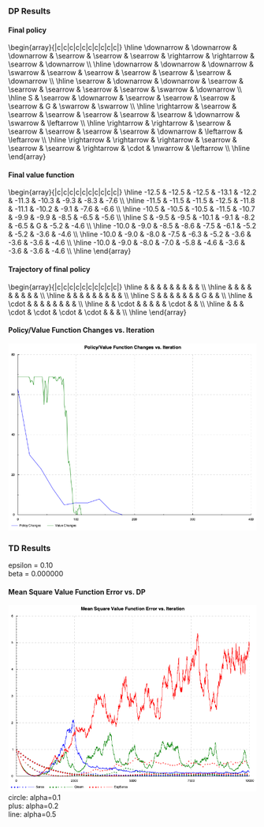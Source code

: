 
### DP Results


#### Final policy

\begin{array}{|c|c|c|c|c|c|c|c|c|c|}
\hline
\downarrow  & \downarrow  & \downarrow  & \searrow  & \searrow  & \searrow  & \rightarrow  & \rightarrow  & \searrow  & \downarrow  \\\\
\hline
\downarrow  & \downarrow  & \downarrow  & \swarrow  & \searrow  & \searrow  & \searrow  & \searrow  & \searrow  & \downarrow  \\\\
\hline
\searrow  & \downarrow  & \downarrow  & \searrow  & \searrow  & \searrow  & \searrow  & \searrow  & \swarrow  & \downarrow  \\\\
\hline
S & \searrow  & \downarrow  & \searrow  & \searrow  & \searrow  & \searrow  & G & \swarrow  & \swarrow  \\\\
\hline
\rightarrow  & \searrow  & \searrow  & \searrow  & \searrow  & \searrow  & \searrow  & \downarrow  & \swarrow  & \leftarrow  \\\\
\hline
\rightarrow  & \rightarrow  & \searrow  & \searrow  & \searrow  & \searrow  & \searrow  & \downarrow  & \leftarrow  & \leftarrow  \\\\
\hline
\rightarrow  & \rightarrow  & \rightarrow  & \searrow  & \searrow  & \searrow  & \rightarrow  & \cdot  & \nwarrow  & \leftarrow  \\\\
\hline
\end{array}

#### Final value function

\begin{array}{|c|c|c|c|c|c|c|c|c|c|}
\hline
-12.5 & -12.5 & -12.5 & -13.1 & -12.2 & -11.3 & -10.3 & -9.3 & -8.3 & -7.6 \\\\
\hline
-11.5 & -11.5 & -11.5 & -12.5 & -11.8 & -11.1 & -10.2 & -9.1 & -7.6 & -6.6 \\\\
\hline
-10.5 & -10.5 & -10.5 & -11.5 & -10.7 & -9.9 & -9.9 & -8.5 & -6.5 & -5.6 \\\\
\hline
S & -9.5 & -9.5 & -10.1 & -9.1 & -8.2 & -6.5 & G & -5.2 & -4.6 \\\\
\hline
-10.0 & -9.0 & -8.5 & -8.6 & -7.5 & -6.1 & -5.2 & -5.2 & -3.6 & -4.6 \\\\
\hline
-10.0 & -9.0 & -8.0 & -7.5 & -6.3 & -5.2 & -3.6 & -3.6 & -3.6 & -4.6 \\\\
\hline
-10.0 & -9.0 & -8.0 & -7.0 & -5.8 & -4.6 & -3.6 & -3.6 & -3.6 & -4.6 \\\\
\hline
\end{array}

#### Trajectory of final policy

\begin{array}{|c|c|c|c|c|c|c|c|c|c|}
\hline
 &  &  &  &  &  &  &  &  &  \\\\
\hline
 &  &  &  &  &  &  &  &  &  \\\\
\hline
 &  &  &  &  &  &  &  &  &  \\\\
\hline
S &  &  &  &  &  &  & G &  &  \\\\
\hline
 &  \cdot  &  &  &  &  &  &  &  &  \\\\
\hline
 &  &  \cdot  &  &  &  &  &  \cdot  &  &  \\\\
\hline
 &  &  &  \cdot  &  \cdot  &  \cdot  &  \cdot  &  &  &  \\\\
\hline
\end{array}

#### Policy/Value Function Changes vs. Iteration


![](img/valueDiffs.png)

### TD Results

epsilon = 0.10  
beta = 0.000000  

#### Mean Square Value Function Error vs. DP


![](img/vFuncErr.png)  
circle: alpha=0.1  
plus: alpha=0.2  
line: alpha=0.5  

